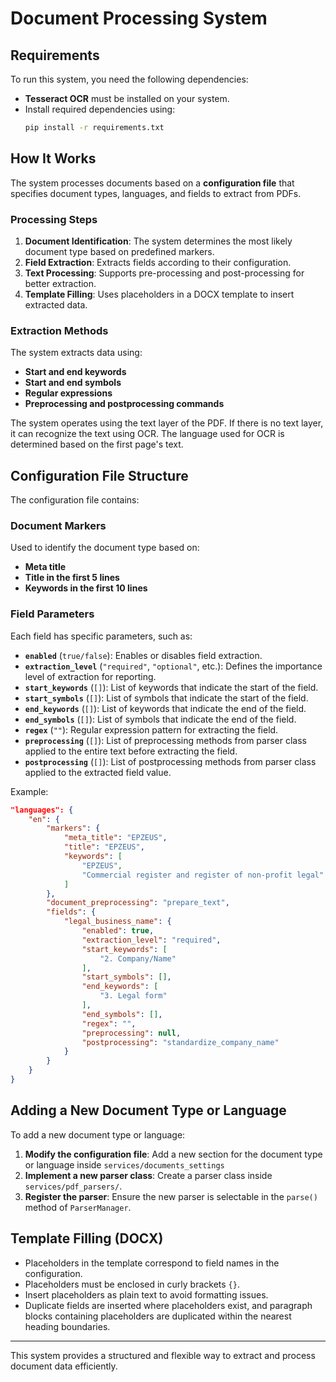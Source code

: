# Document Processing System

## Requirements

To run this system, you need the following dependencies:
- **Tesseract OCR** must be installed on your system.
- Install required dependencies using:
  ```bash
  pip install -r requirements.txt
  ```

## How It Works

The system processes documents based on a **configuration file** that specifies document types, languages, and fields to extract from PDFs.

### Processing Steps
1. **Document Identification**: The system determines the most likely document type based on predefined markers.
2. **Field Extraction**: Extracts fields according to their configuration.
3. **Text Processing**: Supports pre-processing and post-processing for better extraction.
4. **Template Filling**: Uses placeholders in a DOCX template to insert extracted data.

### Extraction Methods
The system extracts data using:
- **Start and end keywords**
- **Start and end symbols**
- **Regular expressions**
- **Preprocessing and postprocessing commands**

The system operates using the text layer of the PDF. If there is no text layer, it can recognize the text using OCR. The language used for OCR is determined based on the first page's text.

## Configuration File Structure

The configuration file contains:

### Document Markers
Used to identify the document type based on:
- **Meta title**
- **Title in the first 5 lines**
- **Keywords in the first 10 lines**

### Field Parameters
Each field has specific parameters, such as:

- **`enabled`** (`true/false`): Enables or disables field extraction.
- **`extraction_level`** (`"required"`, `"optional"`, etc.): Defines the importance level of extraction for reporting.
- **`start_keywords`** (`[]`): List of keywords that indicate the start of the field.
- **`start_symbols`** (`[]`): List of symbols that indicate the start of the field.
- **`end_keywords`** (`[]`): List of keywords that indicate the end of the field.
- **`end_symbols`** (`[]`): List of symbols that indicate the end of the field.
- **`regex`** (`""`): Regular expression pattern for extracting the field.
- **`preprocessing`** (`[]`): List of preprocessing methods from parser class applied to the entire text before extracting the field.
- **`postprocessing`** (`[]`): List of postprocessing methods from parser class applied to the extracted field value.

Example:
```json
"languages": {
    "en": {
        "markers": {
            "meta_title": "EPZEUS",
            "title": "EPZEUS",
            "keywords": [
                "EPZEUS",
                "Commercial register and register of non-profit legal"
            ]
        },
        "document_preprocessing": "prepare_text",
        "fields": {
            "legal_business_name": {
                "enabled": true,
                "extraction_level": "required",
                "start_keywords": [
                    "2. Company/Name"
                ],
                "start_symbols": [],
                "end_keywords": [
                    "3. Legal form"
                ],
                "end_symbols": [],
                "regex": "",
                "preprocessing": null,
                "postprocessing": "standardize_company_name"
            }
        }
    }
}
```

## Adding a New Document Type or Language
To add a new document type or language:
1. **Modify the configuration file**: Add a new section for the document type or language inside `services/documents_settings`
2. **Implement a new parser class**: Create a parser class inside `services/pdf_parsers/`.
3. **Register the parser**: Ensure the new parser is selectable in the `parse()` method of `ParserManager`.

## Template Filling (DOCX)
- Placeholders in the template correspond to field names in the configuration.
- Placeholders must be enclosed in curly brackets `{}`.
- Insert placeholders as plain text to avoid formatting issues.
- Duplicate fields are inserted where placeholders exist, and paragraph blocks containing placeholders are duplicated within the nearest heading boundaries.

---
This system provides a structured and flexible way to extract and process document data efficiently.


